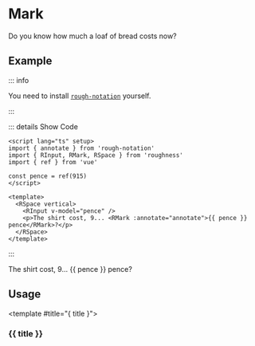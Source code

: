 <script lang="ts" setup>
import { annotate } from 'rough-notation'
import { RInput, RMark, RSpace } from 'roughness'
import { ref } from 'vue'

const pence = ref(915)
</script>

# Mark

Do you know how much a loaf of bread costs now?

## Example

::: info

You need to install [`rough-notation`](https://www.npmjs.com/package/rough-notation) yourself.

:::

::: details Show Code

```vue
<script lang="ts" setup>
import { annotate } from 'rough-notation'
import { RInput, RMark, RSpace } from 'roughness'
import { ref } from 'vue'

const pence = ref(915)
</script>

<template>
  <RSpace vertical>
    <RInput v-model="pence" />
    <p>The shirt cost, 9... <RMark :annotate="annotate">{{ pence }} pence</RMark>?</p>
  </RSpace>
</template>
```

:::

<RSpace vertical>
  <RInput v-model="pence" />
  <p>The shirt cost, 9... <RMark :annotate="annotate">{{ pence }} pence</RMark>?</p>
</RSpace>

## Usage

<RUsage file="src/mark/index.vue">

  <template #title="{ title }">

  ### {{ title }}

  </template>

</RUsage>
